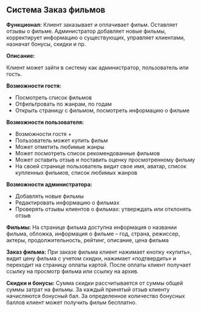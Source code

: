 <h2>Система Заказ фильмов</h2>
<b>Функционал:</b> Клиент заказывает и оплачивает фильм. Оставляет отзывы о фильме. Администратор добавляет новые фильмы, корректирует информацию о существующих, управляет клиентами, назначат бонусы, скидки и пр.

<b>Описание:</b>
<p>Клиент может зайти в систему как администратор, пользователь или гость.</p>
<b>Возможности гостя:</b>
<ul><li>Посмотреть список фильмов</li>
<li>Отфильтровать по жанрам, по годам</li>
<li>Открыть страницу с фильмом, посмотреть информацию о фильме</li></ul>

<b>Возможности пользователя:</b>
<ul><li>Возможности гостя +</li>
<li>Пользователь может купить фильм</li>
<li>Может отметить любимые жанры</li>
<li>Может посмотреть список рекомендованные фильмов</li>
<li>Может оставить отзыв и поставить оценку просмотренному фильму</li>
<li>На своей странице пользователь видит свое имя, аватар, список купленных фильмов, список любимых жанров</li></ul>

<b>Возможности администратора:</b>
<ul><li>Добавлять новые фильмы</li>
<li>Редактировать информацию о фильмах</li>
<li>Проверять отзывы клиентов о фильмах: утверждать или отклонять отзыв</li></ul>

<b>Фильмы:</b>
На странице фильма доступна информация о названии фильма, обложка, информация о фильме – год, страна, режиссер, актеры, продолжительность, рейтинг, описание, цена фильма

<b>Заказ фильма:</b>
При заказе фильма клиент нажимает кнопку «купить», видит цену фильма с учетом скидки, нажимает «подтвердить» и переходит на страницу оплаты картой. После оплаты клиент получает ссылку на просмотр фильма или ссылку на архив.

<b>Скидки и бонусы:</b>
Сумма скидки рассчитывается от суммы общей суммы затрат на фильмы. За каждый принятый отзыв клиенту начисляются бонусный бал. За определенное количество бонусных баллов клиент может получить фильм бесплатно.


